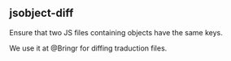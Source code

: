 jsobject-diff
-------------

Ensure that two JS files containing objects have the same keys.

We use it at @Bringr for  diffing traduction files.
